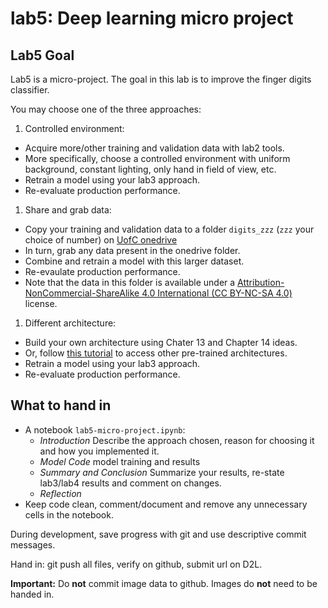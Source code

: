 # lab5: Deep learning micro project

## Lab5 Goal
Lab5 is a micro-project. The goal in this lab is to improve the finger digits classifier.

You may choose one of the three approaches:
1. Controlled environment:
  - Acquire more/other training and validation data with lab2 tools. 
  - More specifically, choose a controlled environment with uniform background, constant lighting, only hand in field of view, etc.
  - Retrain a model using your lab3 approach. 
  - Re-evaluate production performance.
1. Share and grab data:
  - Copy your training and validation data to a folder `digits_zzz` (`zzz` your choice of number) on [UofC onedrive](https://uofc-my.sharepoint.com/:f:/g/personal/yves_pauchard_ucalgary_ca/Eswi4KbJsmlMl8M4G7lM5ioBM_TIpwilEV9x86wsBcaTRQ?e=dvJXH5)  
  - In turn, grab any data present in the onedrive folder.
  - Combine and retrain a model with this larger dataset. 
  - Re-evaulate production performance.
  - Note that the data in this folder is available under a [Attribution-NonCommercial-ShareAlike 4.0 International (CC BY-NC-SA 4.0)](https://creativecommons.org/licenses/by-nc-sa/4.0/) license.
1. Different architecture:
  - Build your own architecture using Chater 13 and Chapter 14 ideas.
  - Or, follow [this tutorial](https://walkwithfastai.com/vision.external.timm) to access other pre-trained architectures.
  - Retrain a model using your lab3 approach. 
  - Re-evaluate production performance.

## What to hand in
- A notebook `lab5-micro-project.ipynb`:
  - *Introduction* Describe the approach chosen, reason for choosing it and how you implemented it.
  - *Model Code* model training and results
  - *Summary and Conclusion* Summarize your results, re-state lab3/lab4 results and comment on changes.
  - *Reflection*
- Keep code clean, comment/document and remove any unnecessary cells in the notebook.

During development, save progress with git and use descriptive commit messages.

Hand in: git push all files, verify on github, submit url on D2L.

**Important:** Do **not** commit image data to github. Images do **not** need to be handed in.
